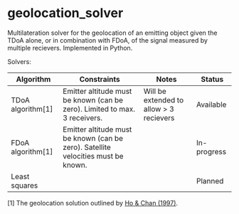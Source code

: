 # geolocation_solver
Multilateration solver for the geolocation of an emitting object given the TDoA alone, or in combination with FDoA, of the signal measured by multiple recievers. Implemented in Python.

Solvers:

| Algorithm         | Constraints                                                                       | Notes                                     | Status        |
| -------------     | --------------------------------------------------------------------------------- | ----------------------------------------- | ------------- |
| TDoA algorithm[1] | Emitter altitude must be known (can be zero). Limited to max. 3 receivers.        | Will be extended to allow > 3 recievers   | Available     |
| FDoA algorithm[1] | Emitter altitude must be known (can be zero). Satellite velocities must be known. |                                           | In-progress   |
| Least squares     |                                                                                   |                                           | Planned       |
[1] The geolocation solution outlined by [Ho & Chan (1997)](https://ieeexplore.ieee.org/stamp/stamp.jsp?tp=&arnumber=599239).
